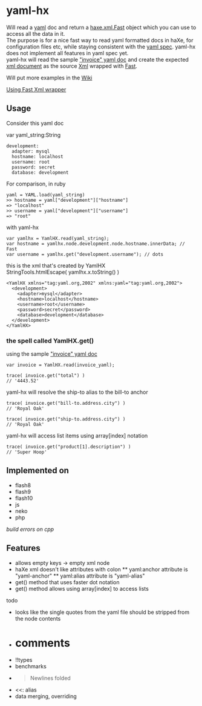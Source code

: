 # yaml-hx

Will read a [yaml](http://yaml.org) doc and return a [haxe.xml.Fast](http://haxe.org/api/haxe/xml/fast) object which you can use to access all the data in it.  
The purpose is for a nice fast way to read yaml formatted docs in haXe, for configuration files etc, while staying consistent with the [yaml spec](http://yaml.org/spec/1.2/spec.html). yaml-hx does not implement all features in yaml spec yet.   
yaml-hx will read the sample ["invoice" yaml doc](http://yaml.org/xml.html) and create the expected [xml document](http://yaml.org/xml/invoice.xml) as the source [Xml](http://haxe.org/api/xml) wrapped with [Fast](http://haxe.org/api/haxe/xml/fast).

Will put more examples in the [Wiki](https://github.com/theRemix/yaml-hx/wiki)

[Using Fast Xml wrapper](http://haxe.org/doc/advanced/xml_fast)

## Usage

Consider this yaml doc

var yaml_string:String

    development:
      adapter: mysql
      hostname: localhost
      username: root
      password: secret
      database: development

For comparison, in ruby

    yaml = YAML.load(yaml_string)
    >> hostname = yaml["development"]["hostname"]
    => "localhost"
    >> username = yaml["development"]["username"]
    => "root"
    
with yaml-hx

    var yamlhx = YamlHX.read(yaml_string);
    var hostname = yamlhx.node.development.node.hostname.innerData; // Fast
    var username = yamlhx.get("development.username"); // dots

this is the xml that's created by YamlHX  
StringTools.htmlEscape( yamlhx.x.toString() )

    <YamlHX xmlns="tag:yaml.org,2002" xmlns:yaml="tag:yaml.org,2002">
      <development>
        <adapter>mysql</adapter>
        <hostname>localhost</hostname>
        <username>root</username>
        <password>secret</password>
        <database>development</database>
      </development>
    </YamlHX>


### the spell called YamlHX.get() 

using the sample ["invoice" yaml doc](http://yaml.org/xml.html)  

    var invoice = YamlHX.read(invoice_yaml);
    
    trace( invoice.get("total") )
    // '4443.52'

yaml-hx will resolve the ship-to alias to the bill-to anchor

    trace( invoice.get("bill-to.address.city") )
    // 'Royal Oak'
    
    trace( invoice.get("ship-to.address.city") )
    // 'Royal Oak'

yaml-hx will access list items using array[index] notation

    trace( invoice.get("product[1].description") )
    // 'Super Hoop'



## Implemented on

* flash8
* flash9
* flash10
* js
* neko
* php

_build errors on cpp_  


## Features

* allows empty keys -> empty xml node
* haXe xml doesn't like attributes with colon
** yaml:anchor attribute is "yaml-anchor"
** yaml:alias attribute is "yaml-alias"
* get() method that uses faster dot notation
* get() method allows using array[index] to access lists


todo  

* looks like the single quotes from the yaml file should be stripped from the node contents
* # comments
* !!types
* benchmarks
* > Newlines folded
* <<: alias 
* data merging, overriding